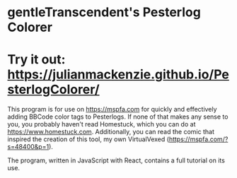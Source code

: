 # gentleTranscendent's Pesterlog Colorer

# Try it out: https://julianmackenzie.github.io/PesterlogColorer/

This program is for use on https://mspfa.com for quickly and effectively adding BBCode color tags to Pesterlogs. If none of that makes any sense to you, you probably haven't read Homestuck, which you can do at https://www.homestuck.com. Additionally, you can read the comic that inspired the creation of this tool, my own VirtualVexed (https://mspfa.com/?s=48400&p=1).

The program, written in JavaScript with React, contains a full tutorial on its use.
